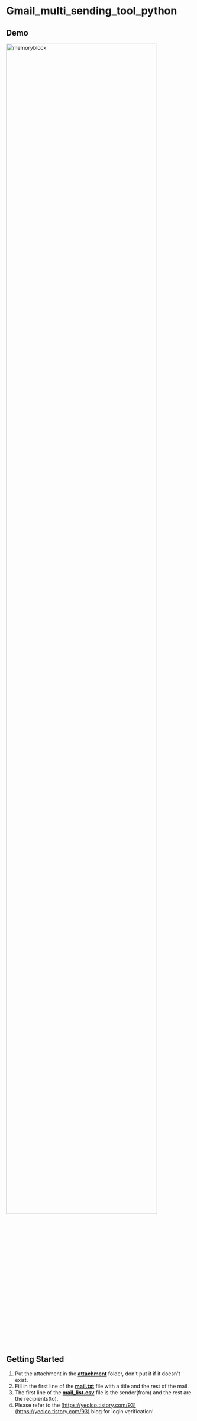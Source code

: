 # Gmail_multi_sending_tool_python
## Demo
<p align="left"><img src="https://user-images.githubusercontent.com/53032349/107144171-b6488800-697c-11eb-9639-8c6b470d0faa.png" width="90%" height="90%" title="70px" alt="memoryblock"></p>

## Getting Started
1. Put the attachment in the [**attachment**]() folder, don't put it if it doesn't exist.
2. Fill in the first line of the [**mail.txt**](https://github.com/cjf8899/Gmail_multi_sending_tool/blob/main/mail.txt) file with a title and the rest of the mail.
3. The first line of the [**mail_list.csv**](https://github.com/cjf8899/Gmail_multi_sending_tool/blob/main/mail_list.csv) file is the sender(from) and the rest are the recipients(to).
4. Please refer to the [https://yeolco.tistory.com/93](https://yeolco.tistory.com/93) blog for login verification!
